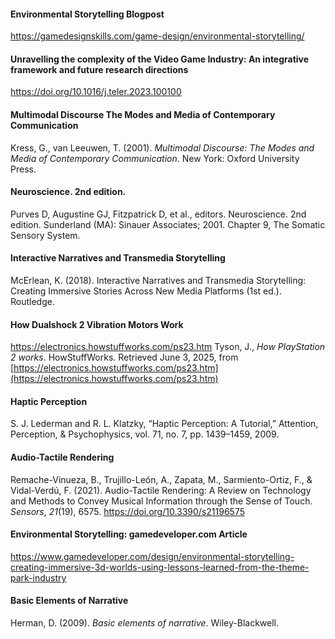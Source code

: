#### Environmental Storytelling Blogpost
https://gamedesignskills.com/game-design/environmental-storytelling/
#### Unravelling the complexity of the Video Game Industry: An integrative framework and future research directions
https://doi.org/10.1016/j.teler.2023.100100
#### Multimodal Discourse The Modes and Media of Contemporary Communication
Kress, G., van Leeuwen, T. (2001). _Multimodal Discourse: The Modes and Media of Contemporary Communication_. New York: Oxford University Press.
#### Neuroscience. 2nd edition.
Purves D, Augustine GJ, Fitzpatrick D, et al., editors. Neuroscience. 2nd edition. Sunderland (MA): Sinauer Associates; 2001. Chapter 9, The Somatic Sensory System.
#### Interactive Narratives and Transmedia Storytelling
McErlean, K. (2018). Interactive Narratives and Transmedia Storytelling: Creating Immersive Stories Across New Media Platforms (1st ed.). Routledge.
#### How Dualshock 2 Vibration Motors Work
https://electronics.howstuffworks.com/ps23.htm
Tyson, J., _How PlayStation 2 works_. HowStuffWorks. Retrieved June 3, 2025, from [https://electronics.howstuffworks.com/ps23.htm](https://electronics.howstuffworks.com/ps23.htm)
#### Haptic Perception
S. J. Lederman and R. L. Klatzky, “Haptic Perception: A Tutorial,” Attention, Perception, & Psychophysics, vol. 71, no. 7, pp. 1439–1459, 2009.
#### Audio-Tactile Rendering
Remache-Vinueza, B., Trujillo-León, A., Zapata, M., Sarmiento-Ortiz, F., & Vidal-Verdú, F. (2021). Audio-Tactile Rendering: A Review on Technology and Methods to Convey Musical Information through the Sense of Touch. _Sensors_, _21_(19), 6575. https://doi.org/10.3390/s21196575
#### Environmental Storytelling: gamedeveloper.com Article
https://www.gamedeveloper.com/design/environmental-storytelling-creating-immersive-3d-worlds-using-lessons-learned-from-the-theme-park-industry
#### Basic Elements of Narrative
Herman, D. (2009). _Basic elements of narrative_. Wiley-Blackwell.